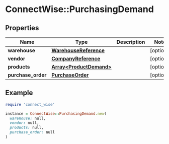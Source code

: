 # ConnectWise::PurchasingDemand

## Properties

| Name | Type | Description | Notes |
| ---- | ---- | ----------- | ----- |
| **warehouse** | [**WarehouseReference**](WarehouseReference.md) |  | [optional] |
| **vendor** | [**CompanyReference**](CompanyReference.md) |  | [optional] |
| **products** | [**Array&lt;ProductDemand&gt;**](ProductDemand.md) |  | [optional] |
| **purchase_order** | [**PurchaseOrder**](PurchaseOrder.md) |  | [optional] |

## Example

```ruby
require 'connect_wise'

instance = ConnectWise::PurchasingDemand.new(
  warehouse: null,
  vendor: null,
  products: null,
  purchase_order: null
)
```

